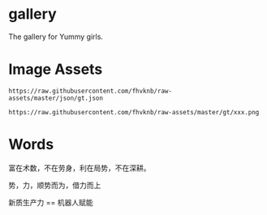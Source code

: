 # gallery
The gallery for Yummy girls.


# Image Assets

`https://raw.githubusercontent.com/fhvknb/raw-assets/master/json/gt.json`

`https://raw.githubusercontent.com/fhvknb/raw-assets/master/gt/xxx.png`


# Words 

富在术数，不在劳身，利在局势，不在深耕。

势，力，顺势而为，借力而上


新质生产力  ==  机器人赋能


